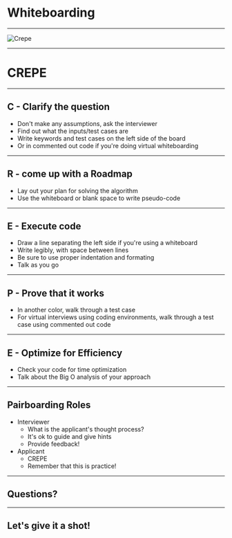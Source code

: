 # Whiteboarding

---

![Crepe](https://media.giphy.com/media/qvtG34HK0coFi/giphy-downsized-large.gif)

---

# CREPE

---

## C - Clarify the question

* Don't make any assumptions, ask the interviewer
* Find out what the inputs/test cases are
* Write keywords and test cases on the left side of the board 
* Or in commented out code if you're doing virtual whiteboarding

---

## R - come up with a Roadmap

* Lay out your plan for solving the algorithm
* Use the whiteboard or blank space to write pseudo-code

---

## E - Execute code

* Draw a line separating the left side if you're using a whiteboard
* Write legibly, with space between lines
* Be sure to use proper indentation and formating
* Talk as you go

---

## P - Prove that it works

* In another color, walk through a test case
* For virtual interviews using coding environments, walk through a test case 
  using commented out code

---

## E - Optimize for Efficiency

* Check your code for time optimization
* Talk about the Big O analysis of your approach

---

## Pairboarding Roles

* Interviewer
  * What is the applicant's thought process?
  * It's ok to guide and give hints
  * Provide feedback!
* Applicant
  * CREPE
  * Remember that this is practice!

---

## Questions?

---

## Let's give it a shot!